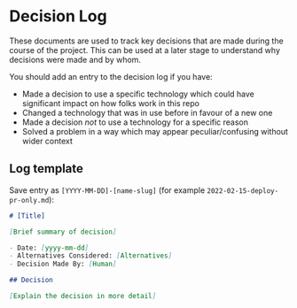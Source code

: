 # Decision Log
These documents are used to track key decisions that are made during the course of the project. This can be used at a later stage to understand why decisions were made and by whom.

You should add an entry to the decision log if you have:
- Made a decision to use a specific technology which could have significant impact on how folks work in this repo
- Changed a technology that was in use before in favour of a new one
- Made a decision _not_ to use a technology for a specific reason
- Solved a problem in a way which may appear peculiar/confusing without wider context

## Log template
Save entry as `[YYYY-MM-DD]-[name-slug]` (for example `2022-02-15-deploy-pr-only.md`):
```md
# [Title]

[Brief summary of decision]

- Date: [yyyy-mm-dd]
- Alternatives Considered: [Alternatives]
- Decision Made By: [Human]

## Decision

[Explain the decision in more detail]
```

